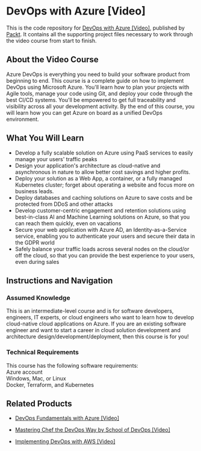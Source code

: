 


# DevOps with Azure [Video]
This is the code repository for [DevOps with Azure [Video]](https://www.packtpub.com/virtualization-and-cloud/devops-azure-video?utm_source=github&utm_medium=repository&utm_campaign=9781838551759), published by [Packt](https://www.packtpub.com/?utm_source=github). It contains all the supporting project files necessary to work through the video course from start to finish.
## About the Video Course
Azure DevOps is everything you need to build your software product from beginning to end. This course is a complete guide on how to implement DevOps using Microsoft Azure. You'll learn how to plan your projects with Agile tools, manage your code using Git, and deploy your code through the best CI/CD systems. You'll be empowered to get full traceability and visibility across all your development activity. By the end of this course, you will learn how you can get Azure on board as a unified DevOps environment. 

<H2>What You Will Learn</H2>
<DIV class=book-info-will-learn-text>
<UL>
<LI>Develop a fully scalable solution on Azure using PaaS services to easily manage your users' traffic peaks 
<LI>Design your application's architecture as cloud-native and asynchronous in nature to allow better cost savings and higher profits.
<LI>Deploy your solution as a Web App, a container, or a fully managed Kubernetes cluster; forget about operating a website and focus more on business leads.
<LI>Deploy databases and caching solutions on Azure to save costs and be protected from DDoS and other attacks
<LI>Develop customer-centric engagement and retention solutions using best-in-class AI and Machine Learning solutions on Azure, so that you can reach them quickly, even on vacations
<LI>Secure your web application with Azure AD, an Identity-as-a-Service service, enabling you to authenticate your users and secure their data in the GDPR world
<LI>Safely balance your traffic loads across several nodes on the cloud/or off the cloud, so that you can provide the best experience to your users, even during sales</LI></UL></DIV>

## Instructions and Navigation
### Assumed Knowledge<br/>
This is an intermediate-level course and is for software developers, engineers, IT experts, or cloud engineers who want to learn how to develop cloud-native cloud applications on Azure. If you are an existing software engineer and want to start a career in cloud solution development and architecture design/development/deployment, then this course is for you!
### Technical Requirements
This course has the following software requirements:<br/>
Azure account<br>
Windows, Mac, or Linux<br>
Docker, Terraform, and Kubernetes<br>

## Related Products
* [DevOps Fundamentals with Azure [Video]](https://www.packtpub.com/networking-and-servers/devops-fundamentals-azure-video?utm_source=github&utm_medium=repository&utm_campaign=9781789610499)

* [Mastering Chef the DevOps Way by School of DevOps [Video]](https://www.packtpub.com/virtualization-and-cloud/mastering-chef-the-devops-way-school-devops-video?utm_source=github&utm_medium=repository&utm_campaign=9781789345704)

* [Implementing DevOps with AWS [Video]](https://www.packtpub.com/web-development/implementing-devops-aws-video?utm_source=github&utm_medium=repository&utm_campaign=9781788998840)


